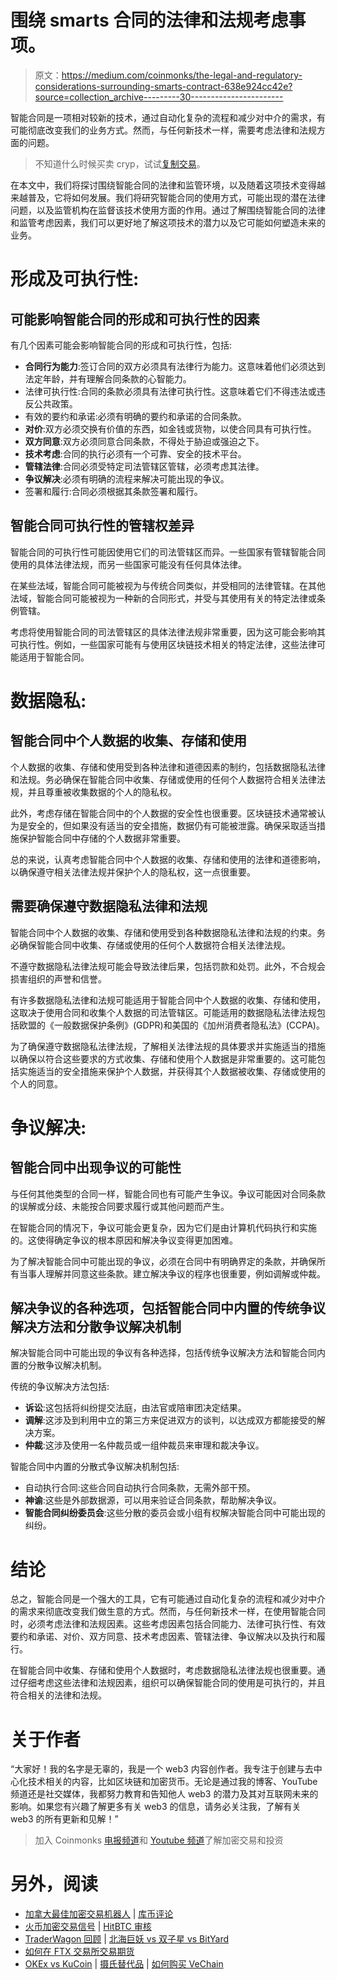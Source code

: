 # 围绕 smarts 合同的法律和法规考虑事项。

> 原文：<https://medium.com/coinmonks/the-legal-and-regulatory-considerations-surrounding-smarts-contract-638e924cc42e?source=collection_archive---------30----------------------->

智能合同是一项相对较新的技术，通过自动化复杂的流程和减少对中介的需求，有可能彻底改变我们的业务方式。然而，与任何新技术一样，需要考虑法律和法规方面的问题。

> 不知道什么时候买卖 cryp，试试[复制交易](http://coincodecap.com/go/bityard)。

在本文中，我们将探讨围绕智能合同的法律和监管环境，以及随着这项技术变得越来越普及，它将如何发展。我们将研究智能合同的使用方式，可能出现的潜在法律问题，以及监管机构在监督该技术使用方面的作用。通过了解围绕智能合同的法律和监管考虑因素，我们可以更好地了解这项技术的潜力以及它可能如何塑造未来的业务。

# **形成及可执行性:**

## 可能影响智能合同的形成和可执行性的因素

有几个因素可能会影响智能合同的形成和可执行性，包括:

*   **合同行为能力**:签订合同的双方必须具有法律行为能力。这意味着他们必须达到法定年龄，并有理解合同条款的心智能力。
*   法律可执行性:合同的条款必须具有法律可执行性。这意味着它们不得违法或违反公共政策。
*   有效的要约和承诺:必须有明确的要约和承诺的合同条款。
*   **对价**:双方必须交换有价值的东西，如金钱或货物，以使合同具有可执行性。
*   **双方同意**:双方必须同意合同条款，不得处于胁迫或强迫之下。
*   **技术考虑**:合同的执行必须有一个可靠、安全的技术平台。
*   **管辖法律**:合同必须受特定司法管辖区管辖，必须考虑其法律。
*   **争议解决**:必须有明确的流程来解决可能出现的争议。
*   签署和履行:合同必须根据其条款签署和履行。

## 智能合同可执行性的管辖权差异

智能合同的可执行性可能因使用它们的司法管辖区而异。一些国家有管辖智能合同使用的具体法律法规，而另一些国家可能没有任何具体法律。

在某些法域，智能合同可能被视为与传统合同类似，并受相同的法律管辖。在其他法域，智能合同可能被视为一种新的合同形式，并受与其使用有关的特定法律或条例管辖。

考虑将使用智能合同的司法管辖区的具体法律法规非常重要，因为这可能会影响其可执行性。例如，一些国家可能有与使用区块链技术相关的特定法律，这些法律可能适用于智能合同。

# **数据隐私:**

## 智能合同中个人数据的收集、存储和使用

个人数据的收集、存储和使用受到各种法律和道德因素的制约，包括数据隐私法律和法规。务必确保在智能合同中收集、存储或使用的任何个人数据符合相关法律法规，并且尊重被收集数据的个人的隐私权。

此外，考虑存储在智能合同中的个人数据的安全性也很重要。区块链技术通常被认为是安全的，但如果没有适当的安全措施，数据仍有可能被泄露。确保采取适当措施保护智能合同中存储的个人数据非常重要。

总的来说，认真考虑智能合同中个人数据的收集、存储和使用的法律和道德影响，以确保遵守相关法律法规并保护个人的隐私权，这一点很重要。

## 需要确保遵守数据隐私法律和法规

智能合同中个人数据的收集、存储和使用受到各种数据隐私法律和法规的约束。务必确保智能合同中收集、存储或使用的任何个人数据符合相关法律法规。

不遵守数据隐私法律法规可能会导致法律后果，包括罚款和处罚。此外，不合规会损害组织的声誉和信誉。

有许多数据隐私法律和法规可能适用于智能合同中个人数据的收集、存储和使用，这取决于使用合同和收集个人数据的司法管辖区。可能适用的数据隐私法律法规包括欧盟的《一般数据保护条例》(GDPR)和美国的《加州消费者隐私法》(CCPA)。

为了确保遵守数据隐私法律法规，了解相关法律法规的具体要求并实施适当的措施以确保以符合这些要求的方式收集、存储和使用个人数据是非常重要的。这可能包括实施适当的安全措施来保护个人数据，并获得其个人数据被收集、存储或使用的个人的同意。

# **争议解决:**

## 智能合同中出现争议的可能性

与任何其他类型的合同一样，智能合同也有可能产生争议。争议可能因对合同条款的误解或分歧、未能按合同要求履行或其他问题而产生。

在智能合同的情况下，争议可能会更复杂，因为它们是由计算机代码执行和实施的。这使得确定争议的根本原因和解决争议变得更加困难。

为了解决智能合同中可能出现的争议，必须在合同中有明确界定的条款，并确保所有当事人理解并同意这些条款。建立解决争议的程序也很重要，例如调解或仲裁。

## **解决争议的各种选项，包括智能合同中内置的传统争议解决方法和分散争议解决机制**

解决智能合同中可能出现的争议有各种选择，包括传统争议解决方法和智能合同内置的分散争议解决机制。

传统的争议解决方法包括:

*   **诉讼**:这包括将纠纷提交法庭，由法官或陪审团决定结果。
*   **调解**:这涉及到利用中立的第三方来促进双方的谈判，以达成双方都能接受的解决方案。
*   **仲裁**:这涉及使用一名仲裁员或一组仲裁员来审理和裁决争议。

智能合同中内置的分散式争议解决机制包括:

*   自动执行合同:这些合同自动执行合同条款，无需外部干预。
*   **神谕**:这些是外部数据源，可以用来验证合同条款，帮助解决争议。
*   **智能合同纠纷委员会**:这些分散的委员会或小组有权解决智能合同中可能出现的纠纷。

# **结论**

总之，智能合同是一个强大的工具，它有可能通过自动化复杂的流程和减少对中介的需求来彻底改变我们做生意的方式。然而，与任何新技术一样，在使用智能合同时，必须考虑法律和法规因素。这些考虑因素包括合同能力、法律可执行性、有效要约和承诺、对价、双方同意、技术考虑因素、管辖法律、争议解决以及执行和履行。

在智能合同中收集、存储和使用个人数据时，考虑数据隐私法律法规也很重要。通过仔细考虑这些法律和法规因素，组织可以确保智能合同的使用是可执行的，并且符合相关的法律和法规。

# 关于作者

“大家好！我的名字是无辜的，我是一个 web3 内容创作者。我专注于创建与去中心化技术相关的内容，比如区块链和加密货币。无论是通过我的博客、YouTube 频道还是社交媒体，我都努力教育和告知他人 web3 的潜力及其对互联网未来的影响。如果您有兴趣了解更多有关 web3 的信息，请务必关注我，了解有关 web3 的所有更新和见解！”

> 加入 Coinmonks [电报频道](https://t.me/coincodecap)和 [Youtube 频道](https://www.youtube.com/c/coinmonks/videos)了解加密交易和投资

# 另外，阅读

*   [加拿大最佳加密交易机器人](https://coincodecap.com/5-best-crypto-trading-bots-in-canada) | [库币评论](https://coincodecap.com/kucoin-review)
*   [火币加密交易信号](https://coincodecap.com/huobi-crypto-trading-signals) | [HitBTC 审核](/coinmonks/hitbtc-review-c5143c5d53c2)
*   [TraderWagon 回顾](https://coincodecap.com/traderwagon-review) | [北海巨妖 vs 双子星 vs BitYard](https://coincodecap.com/kraken-vs-gemini-vs-bityard)
*   [如何在 FTX 交易所交易期货](https://coincodecap.com/ftx-futures-trading)
*   [OKEx vs KuCoin](https://coincodecap.com/okex-kucoin) | [摄氏替代品](https://coincodecap.com/celsius-alternatives) | [如何购买 VeChain](https://coincodecap.com/buy-vechain)